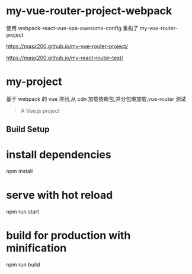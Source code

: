 # my-vue-router-project-webpack

使用 webpack-react-vue-spa-awesome-config 重构了 my-vue-router-project

https://masx200.github.io/my-vue-router-project/

https://masx200.github.io/my-react-router-test/



# my-project

基于 webpack 的 vue 项目,从 cdn 加载依赖包,并分包懒加载,vue-router 测试

> A Vue.js project

## Build Setup

# install dependencies

npm install

# serve with hot reload

npm run start

# build for production with minification

npm run build
